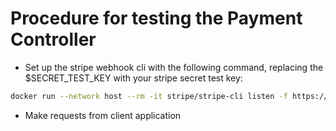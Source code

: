 # Procedure for testing the Payment Controller

- Set up the stripe webhook cli with the following command, replacing the $SECRET_TEST_KEY with your stripe secret test
  key:

```bash
docker run --network host --rm -it stripe/stripe-cli listen -f https://localhost:5001/api/payments/webhook --skip-verify --api-key $SECRET_TEST_KEY
```

- Make requests from client application